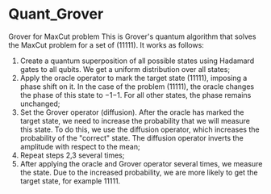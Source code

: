 # Quant_Grover
Grover for MaxCut problem
This is Grover's quantum algorithm that solves the MaxCut problem for a set of (11111).
It works as follows:
1. Create a quantum superposition of all possible states using Hadamard gates to all qubits. We get a uniform distribution over all states;
2. Apply the oracle operator to mark the target state (11111), imposing a phase shift on it. In the case of the problem (11111), the oracle changes the phase of this state to −1−1. For all other states, the phase remains unchanged;
3. Set the Grover operator (diffusion). After the oracle has marked the target state, we need to increase the probability that we will measure this state. To do this, we use the diffusion operator, which increases the probability of the "correct" state. The diffusion operator inverts the amplitude with respect to the mean;
4. Repeat steps 2,3 several times;
5. After applying the oracle and Grover operator several times, we measure the state. Due to the increased probability, we are more likely to get the target state, for example 11111.
